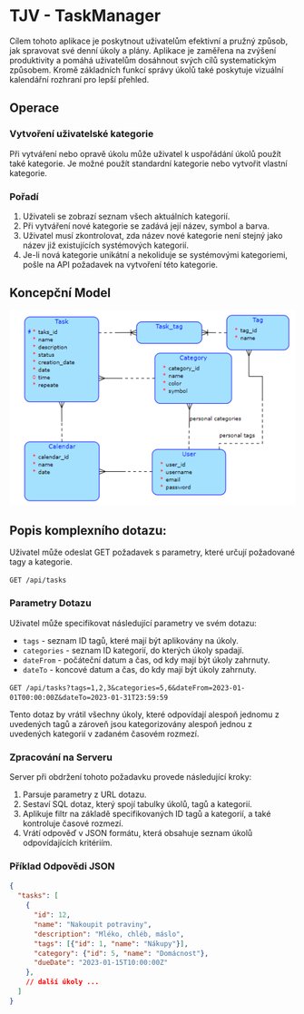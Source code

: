 # TJV - TaskManager


Cílem tohoto aplikace je poskytnout uživatelům efektivní a pružný způsob, jak spravovat své denní úkoly a plány. Aplikace je zaměřena na zvýšení produktivity a pomáhá uživatelům dosáhnout svých cílů systematickým způsobem. Kromě základních funkcí správy úkolů také poskytuje vizuální kalendářní rozhraní pro lepší přehled.

## Operace

### Vytvoření uživatelské kategorie
Při vytváření nebo opravě úkolu může uživatel k uspořádání úkolů použít také kategorie. Je možné použít standardní kategorie nebo vytvořit vlastní kategorie.

### Pořadí  
1. Uživateli se zobrazí seznam všech aktuálních kategorií.
2. Při vytváření nové kategorie se zadává její název, symbol a barva.
3. Uživatel musí zkontrolovat, zda název nové kategorie není stejný jako název již existujících systémových kategorií.
4. Je-li nová kategorie unikátní a nekoliduje se systémovými kategoriemi, pošle na API požadavek na vytvoření této kategorie.

## Koncepční Model
![Koncepční Model Databáze](/images/diagram.png "Diagram")

## Popis komplexního dotazu:
 Uživatel může odeslat GET požadavek s parametry, které určují požadované tagy a kategorie.

`GET /api/tasks`

### Parametry Dotazu

Uživatel může specifikovat následující parametry ve svém dotazu:

- `tags` - seznam ID tagů, které mají být aplikovány na úkoly.
- `categories` - seznam ID kategorií, do kterých úkoly spadají.
- `dateFrom` - počáteční datum a čas, od kdy mají být úkoly zahrnuty.
- `dateTo` - koncové datum a čas, do kdy mají být úkoly zahrnuty.

`GET /api/tasks?tags=1,2,3&categories=5,6&dateFrom=2023-01-01T00:00:00Z&dateTo=2023-01-31T23:59:59`

Tento dotaz by vrátil všechny úkoly, které odpovídají alespoň jednomu z uvedených tagů a zároveň jsou kategorizovány alespoň jednou z uvedených kategorií v zadaném časovém rozmezí.

### Zpracování na Serveru

Server při obdržení tohoto požadavku provede následující kroky:

1. Parsuje parametry z URL dotazu.
2. Sestaví SQL dotaz, který spojí tabulky úkolů, tagů a kategorií.
3. Aplikuje filtr na základě specifikovaných ID tagů a kategorií, a také kontroluje časové rozmezí.
4. Vrátí odpověď v JSON formátu, která obsahuje seznam úkolů odpovídajících kritériím.

### Příklad Odpovědi JSON

```json
{
  "tasks": [
    {
      "id": 12,
      "name": "Nakoupit potraviny",
      "description": "Mléko, chléb, máslo",
      "tags": [{"id": 1, "name": "Nákupy"}],
      "category": {"id": 5, "name": "Domácnost"},
      "dueDate": "2023-01-15T10:00:00Z"
    },
    // další úkoly ...
  ]
}